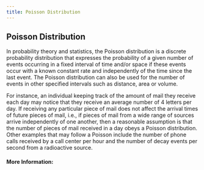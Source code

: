 ```yaml
---
title: Poisson Distribution
---
```

## Poisson Distribution

In probability theory and statistics, the Poisson distribution is a discrete probability distribution that expresses the probability of a given number of events occurring in a fixed interval of time and/or space if these events occur with a known constant rate and independently of the time since the last event. The Poisson distribution can also be used for the number of events in other specified intervals such as distance, area or volume.

For instance, an individual keeping track of the amount of mail they receive each day may notice that they receive an average number of 4 letters per day. If receiving any particular piece of mail does not affect the arrival times of future pieces of mail, i.e., if pieces of mail from a wide range of sources arrive independently of one another, then a reasonable assumption is that the number of pieces of mail received in a day obeys a Poisson distribution. Other examples that may follow a Poisson include the number of phone calls received by a call center per hour and the number of decay events per second from a radioactive source.


#### More Information:
<!-- Please add any articles you think might be helpful to read before writing the article -->


